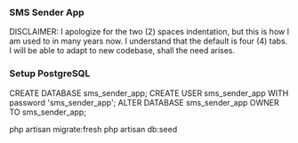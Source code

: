 ### SMS Sender App

DISCLAIMER:
I apologize for the two (2) spaces indentation, but this is how I am used to in many years now.
I understand that the default is four (4) tabs. I will be able to adapt to new codebase, shall the need arises.

### Setup PostgreSQL
CREATE DATABASE sms_sender_app;
CREATE USER sms_sender_app WITH password 'sms_sender_app';
ALTER DATABASE sms_sender_app OWNER TO sms_sender_app;


php artisan migrate:fresh
php artisan db:seed